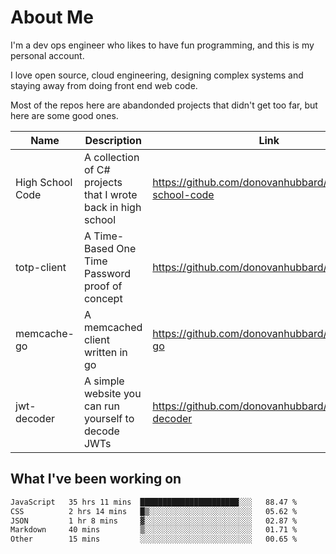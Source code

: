 # About Me

I'm a dev ops engineer who likes to have fun programming, and this is my personal account.

I love open source, cloud engineering, designing complex systems and staying away from doing front end web code.

Most of the repos here are abandonded projects that didn't get too far, but here are some good ones.

| Name       | Description           | Link  |
| ------------- |-------------| -----|
| High School Code | A collection of C# projects that I wrote back in high school | https://github.com/donovanhubbard/high-school-code |
| totp-client | A Time-Based One Time Password proof of concept | https://github.com/donovanhubbard/totp-client |
| memcache-go | A memcached client written in go | https://github.com/donovanhubbard/memcache-go |
| jwt-decoder | A simple website you can run yourself to decode JWTs | https://github.com/donovanhubbard/jwt-decoder |


## What I've been working on

<!--START_SECTION:waka-->

```txt
JavaScript   35 hrs 11 mins  ██████████████████████░░░   88.47 %
CSS          2 hrs 14 mins   █▒░░░░░░░░░░░░░░░░░░░░░░░   05.62 %
JSON         1 hr 8 mins     ▓░░░░░░░░░░░░░░░░░░░░░░░░   02.87 %
Markdown     40 mins         ▒░░░░░░░░░░░░░░░░░░░░░░░░   01.71 %
Other        15 mins         ░░░░░░░░░░░░░░░░░░░░░░░░░   00.65 %
```

<!--END_SECTION:waka-->
